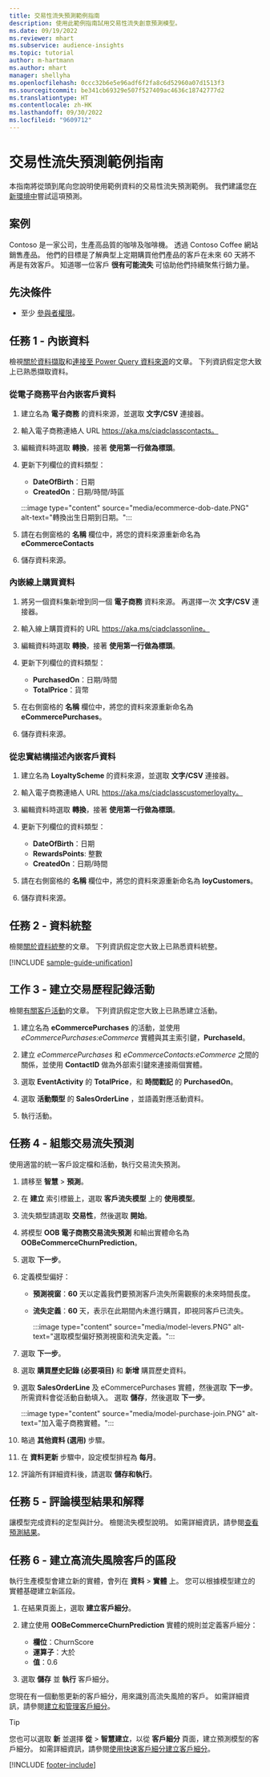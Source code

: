 ```yaml
---
title: 交易性流失預測範例指南
description: 使用此範例指南試用交易性流失創意預測模型。
ms.date: 09/19/2022
ms.reviewer: mhart
ms.subservice: audience-insights
ms.topic: tutorial
author: m-hartmann
ms.author: mhart
manager: shellyha
ms.openlocfilehash: 0ccc32b6e5e96adf6f2fa8c6d52960a07d1513f3
ms.sourcegitcommit: be341cb69329e507f527409ac4636c18742777d2
ms.translationtype: HT
ms.contentlocale: zh-HK
ms.lasthandoff: 09/30/2022
ms.locfileid: "9609712"
---
```

# <a name="transactional-churn-prediction-sample-guide"></a>交易性流失預測範例指南

本指南將從頭到尾向您說明使用範例資料的交易性流失預測範例。 我們建議您[在新環境中](manage-environments.md)嘗試這項預測。

## <a name="scenario"></a>案例

Contoso 是一家公司，生產高品質的咖啡及咖啡機。 透過 Contoso Coffee 網站銷售產品。 他們的目標是了解典型上定期購買他們產品的客戶在未來 60 天將不再是有效客戶。 知道哪一位客戶 **很有可能流失** 可協助他們持續聚焦行銷力量。

## <a name="prerequisites"></a>先決條件

- 至少 [參與者權限](permissions.md)。

## <a name="task-1---ingest-data"></a>任務 1 - 內嵌資料

檢視[關於資料擷取](data-sources.md)和[連接至 Power Query 資料來源](connect-power-query.md)的文章。 下列資訊假定您大致上已熟悉擷取資料。

### <a name="ingest-customer-data-from-ecommerce-platform"></a>從電子商務平台內嵌客戶資料

1. 建立名為 **電子商務** 的資料來源，並選取 **文字/CSV** 連接器。

1. 輸入電子商務連絡人 URL https://aka.ms/ciadclasscontacts。

1. 編輯資料時選取 **轉換**，接著 **使用第一行做為標頭**。

1. 更新下列欄位的資料類型：

   - **DateOfBirth**：日期
   - **CreatedOn**：日期/時間/時區

   :::image type="content" source="media/ecommerce-dob-date.PNG" alt-text="轉換出生日期到日期。":::

1. 請在右側窗格的 **名稱** 欄位中，將您的資料來源重新命名為 **eCommerceContacts**

1. 儲存資料來源。

### <a name="ingest-online-purchase-data"></a>內嵌線上購買資料

1. 將另一個資料集新增到同一個 **電子商務** 資料來源。 再選擇一次 **文字/CSV** 連接器。

1. 輸入線上購買資料的 URL https://aka.ms/ciadclassonline。

1. 編輯資料時選取 **轉換**，接著 **使用第一行做為標頭**。

1. 更新下列欄位的資料類型：

   - **PurchasedOn**：日期/時間
   - **TotalPrice**：貨幣

1. 在右側窗格的 **名稱** 欄位中，將您的資料來源重新命名為 **eCommercePurchases**。

1. 儲存資料來源。

### <a name="ingest-customer-data-from-loyalty-schema"></a>從忠實結構描述內嵌客戶資料

1. 建立名為 **LoyaltyScheme** 的資料來源，並選取 **文字/CSV** 連接器。

1. 輸入電子商務連絡人 URL https://aka.ms/ciadclasscustomerloyalty。

1. 編輯資料時選取 **轉換**，接著 **使用第一行做為標頭**。

1. 更新下列欄位的資料類型：

   - **DateOfBirth**：日期
   - **RewardsPoints**: 整數
   - **CreatedOn**：日期/時間

1. 請在右側窗格的 **名稱** 欄位中，將您的資料來源重新命名為 **loyCustomers**。

1. 儲存資料來源。

## <a name="task-2---data-unification"></a>任務 2 - 資料統整

檢閱[關於資料統整](data-unification.md)的文章。 下列資訊假定您大致上已熟悉資料統整。

[!INCLUDE [sample-guide-unification](includes/sample-guide-unification.md)]

## <a name="task-3---create-transaction-history-activity"></a>工作 3 - 建立交易歷程記錄活動

檢閱[有關客戶活動](activities.md)的文章。 下列資訊假定您大致上已熟悉建立活動。

1. 建立名為 **eCommercePurchases** 的活動，並使用 *eCommercePurchases:eCommerce* 實體與其主索引鍵，**PurchaseId**。

1. 建立 *eCommercePurchases* 和 *eCommerceContacts:eCommerce* 之間的關係，並使用 **ContactID** 做為外部索引鍵來連接兩個實體。

1. 選取 **EventActivity** 的 **TotalPrice**，和 **時間戳記** 的 **PurchasedOn**。

1. 選取 **活動類型** 的 **SalesOrderLine** ，並語義對應活動資料。

1. 執行活動。

## <a name="task-4---configure-transaction-churn-prediction"></a>任務 4 - 組態交易流失預測

使用適當的統一客戶設定檔和活動，執行交易流失預測。

1. 請移至 **智慧** > **預測**。

1. 在 **建立** 索引標籤上，選取 **客戶流失模型** 上的 **使用模型**。

1. 流失類型請選取 **交易性**，然後選取 **開始**。

1. 將模型 **OOB 電子商務交易流失預測** 和輸出實體命名為 **OOBeCommerceChurnPrediction**。

1. 選取 **下一步**。

1. 定義模型偏好：

   - **預測視窗**：**60** 天以定義我們要預測客戶流失所需觀察的未來時間長度。

   - **流失定義**：**60** 天，表示在此期間內未進行購買，即視同客戶已流失。

     :::image type="content" source="media/model-levers.PNG" alt-text="選取模型偏好預測視窗和流失定義。":::

1. 選取 **下一步**。

1. 選取 **購買歷史記錄 (必要項目)** 和 **新增** 購買歷史資料。

1. 選取 **SalesOrderLine** 及 eCommercePurchases 實體，然後選取 **下一步**。 所需資料會從活動自動填入。 選取 **儲存**，然後選取 **下一步**。

   :::image type="content" source="media/model-purchase-join.PNG" alt-text="加入電子商務實體。":::

1. 略過 **其他資料 (選用)** 步驟。

1. 在 **資料更新** 步驟中，設定模型排程為 **每月**。

1. 評論所有詳細資料後，請選取 **儲存和執行**。

## <a name="task-5---review-model-results-and-explanations"></a>任務 5 - 評論模型結果和解釋

讓模型完成資料的定型與計分。 檢閱流失模型說明。 如需詳細資訊，請參閱[查看預測結果](predict-transactional-churn.md#view-prediction-results)。

## <a name="task-6---create-a-segment-of-high-churn-risk-customers"></a>任務 6 - 建立高流失風險客戶的區段

執行生產模型會建立新的實體，會列在 **資料** > **實體** 上。 您可以根據模型建立的實體基礎建立新區段。

1. 在結果頁面上，選取 **建立客戶細分**。

1. 建立使用 **OOBeCommerceChurnPrediction** 實體的規則並定義客戶細分：
   - **欄位**：ChurnScore
   - **運算子**：大於
   - **值**：0.6

1. 選取 **儲存** 並 **執行** 客戶細分。

您現在有一個動態更新的客戶細分，用來識別高流失風險的客戶。 如需詳細資訊，請參閱[建立和管理客戶細分](segments.md)。

> [!TIP]
> 您也可以選取 **新** 並選擇 **從** > **智慧建立**，以從 **客戶細分** 頁面，建立預測模型的客戶細分。 如需詳細資訊，請參閱[使用快速客戶細分建立客戶細分](segment-quick.md)。

[!INCLUDE [footer-include](includes/footer-banner.md)]
